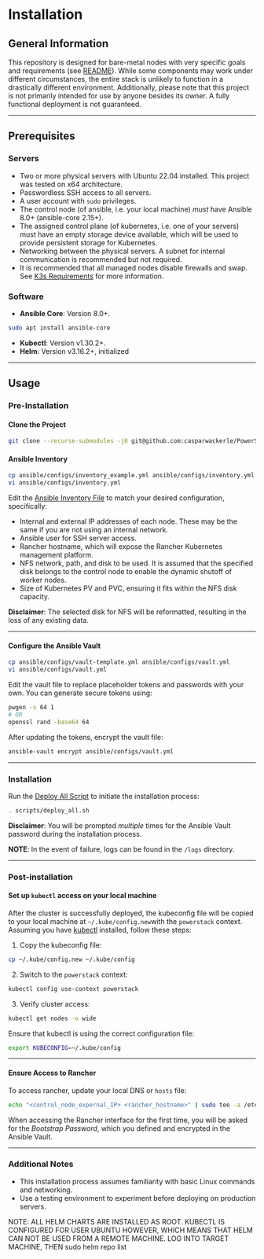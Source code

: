 # Installation

## General Information

This repository is designed for bare-metal nodes with very specific goals and requirements (see [README](../README.md)). While some components may work under different circumstances, the entire stack is unlikely to function in a drastically different environment. Additionally, please note that this project is not primarily intended for use by anyone besides its owner. A fully functional deployment is not guaranteed.

---

## Prerequisites

### Servers
- Two or more physical servers with Ubuntu 22.04 installed. This project was tested on x64 architecture.
- Passwordless SSH access to all servers.
- A user account with `sudo` privileges.
- The control node (of ansible, i.e. your local machine) *must* have Ansible 8.0+ (ansible-core 2.15+).
- The assigned control plane (of kubernetes, i.e. one of your servers) must have an empty storage device available, which will be used to provide persistent storage for Kubernetes.
- Networking between the physical servers. A subnet for internal communication is recommended but not required.
- It is recommended that all managed nodes disable firewalls and swap. See [K3s Requirements](https://docs.k3s.io/installation/requirements) for more information.

### Software
- **Ansible Core**: Version 8.0+.
```bash
sudo apt install ansible-core
```
- **Kubectl**: Version v1.30.2+.
- **Helm**: Version v3.16.2+, initialized

---

## Usage

### Pre-Installation

#### Clone the Project
```bash
git clone --recurse-submodules -j8 git@github.com:casparwackerle/PowerStack.git
```
#### Ansible Inventory
```bash
cp ansible/configs/inventory_example.yml ansible/configs/inventory.yml
vi ansible/configs/inventory.yml
```
Edit the [Ansible Inventory File](../ansible/configs/inventory.yml) to match your desired configuration, specifically:
- Internal and external IP addresses of each node. These may be the same if you are not using an internal network.
- Ansible user for SSH server access.
- Rancher hostname, which will expose the Rancher Kubernetes management platform.
- NFS network, path, and disk to be used. It is assumed that the specified disk belongs to the control node to enable the dynamic shutoff of worker nodes.
- Size of Kubernetes PV and PVC, ensuring it fits within the NFS disk capacity.


**Disclaimer**: The selected disk for NFS will be reformatted, resulting in the loss of any existing data.

---

#### Configure the Ansible Vault
```bash
cp ansible/configs/vault-template.yml ansible/configs/vault.yml
vi ansible/configs/vault.yml
```
Edit the vault file to replace placeholder tokens and passwords with your own. You can generate secure tokens using:
```bash
pwgen -s 64 1
# OR
openssl rand -base64 64
```
After updating the tokens, encrypt the vault file:
```bash
ansible-vault encrypt ansible/configs/vault.yml
```

---

### Installation
Run the [Deploy All Script](../scripts/deploy_all.sh) to initiate the installation process:
```bash
. scripts/deploy_all.sh
```
**Disclaimer**: You will be prompted *multiple* times for the Ansible Vault password during the installation process.

**NOTE**: In the event of failure, logs can be found in the `/logs` directory.

---

### Post-installation
#### Set up `kubectl` access on your local machine
After the cluster is successfully deployed, the kubeconfig file will be copied to your local machine at `~/.kube/config.new`with the `powerstack` context. Assuming you have [kubectl](https://kubernetes.io/docs/tasks/tools/#kubectl) installed, follow these steps:
1. Copy the kubeconfig file:
```bash
cp ~/.kube/config.new ~/.kube/config
```
2. Switch to the `powerstack` context:
```bash
kubectl config use-context powerstack
```
3. Verify cluster access:
```bash
kubectl get nodes -o wide
```
Ensure that kubectl is using the correct configuration file:
```bash
export KUBECONFIG=~/.kube/config
```
---

#### Ensure Access to Rancher
To access rancher, update your local DNS or `hosts` file:
```bash
echo "<control_node_expernal_IP> <rancher_hostname>" | sudo tee -a /etc/hosts
```
When accessing the Rancher interface for the first time, you will be asked for the *Bootstrap Password*, which you defined and encrypted in the Ansible Vault.

---

### Additional Notes
- This installation process assumes familiarity with basic Linux commands and networking.
- Use a testing environment to experiment before deploying on production servers.



NOTE: ALL HELM CHARTS ARE INSTALLED AS ROOT.
KUBECTL IS CONFIGURED FOR USER UBUNTU HOWEVER, WHICH MEANS THAT HELM CAN NOT BE USED FROM A REMOTE MACHINE. LOG INTO TARGET MACHINE, THEN sudo helm repo list